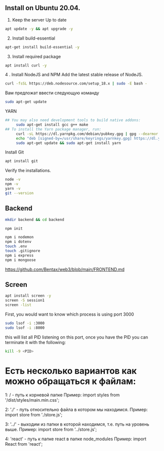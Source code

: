 ## Install on Ubuntu 20.04.
1. Keep the server Up to date
```bash
apt update -y && apt upgrade -y
```
2. Install build-essential
```bash
apt-get install build-essential -y
```
3. Install required package
```bash
apt install curl -y
```
4 . Install NodeJS and NPM
Add the latest stable release of NodeJS.
```bash
curl -fsSL https://deb.nodesource.com/setup_18.x | sudo -E bash -
```
Вам предложат ввести следующую команду
```bash
sudo apt-get update
```
YARN 
```bash
## You may also need development tools to build native addons:
     sudo apt-get install gcc g++ make
## To install the Yarn package manager, run:
     curl -sL https://dl.yarnpkg.com/debian/pubkey.gpg | gpg --dearmor | sudo tee /usr/share/keyrings/yarnkey.gpg >/dev/null
     echo "deb [signed-by=/usr/share/keyrings/yarnkey.gpg] https://dl.yarnpkg.com/debian stable main" | sudo tee /etc/apt/sources.list.d/yarn.list
     sudo apt-get update && sudo apt-get install yarn
```
Install Git
```bash
apt install git
```
Verify the installations.
```bash
node -v
npm -v
yarn -v
git --version
```
## Backend
```bash
mkdir backend && cd backend
```
```bash
npm init
```
```bash
npm i nodemon
npm i dotenv
touch .env
touch .gitignore
npm i express
npm i mongoose
```

https://github.com/Bentax/web3/blob/main/FRONTEND.md
## Screen
```bash
apt install screen -y
screen -S session1
screen -list
```
First, you would want to know which process is using port 3000
```bash
sudo lsof -i :3000
sudo lsof -i :8000
```
this will list all PID listening on this port, once you have the PID you can terminate it with the following:
```bash
kill -9 <PID>
```
# Есть несколько вариантов как можно обращаться к файлам: 
1: / - путь к корневой папке Пример:
import styles from '/dist/styles/main.min.css';

2: './' - путь относительно файла в котором мы находимся. Пример:
import store from './store.js';

3: '../' - выходим из папки в которой находимся, т.е. путь на уровень выше. Пример:
import store from '../store.js';

4: 'react' - путь к папке react в папке node_modules Пример:
import React from 'react'; 
